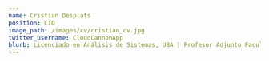 ```yaml
---
name: Cristian Desplats
position: CTO
image_path: /images/cv/cristian_cv.jpg
twitter_username: CloudCannonApp
blurb: Licenciado en Análisis de Sistemas, UBA | Profesor Adjunto Facultad de Ingenieria, UBA | 9 años de experiencia corporativa, especializado en Administración de Proyectos y optimización de Procesos
---
```

